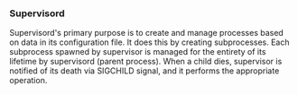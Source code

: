 ### Supervisord

Supervisord's primary purpose is to create and manage processes based on data in its configuration file. It does this by creating subprocesses. Each subprocess spawned by supervisor is managed for the entirety of its lifetime by supervisord (parent process). When a child dies, supervisor is notified of its death via SIGCHILD signal, and it performs the appropriate operation.
